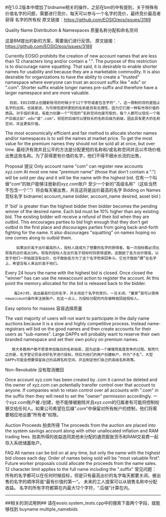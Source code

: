 #在1.0.2版本中增加了bidname相关的操作，之前在bm的中有提到，关于特殊有价值名字的问题，需要进行竞价，每天可以参与一个名字的竞价，最终竞价最高者获得 名字的所有权
原文链接：https://github.com/EOSIO/eos/issues/3189

Quality Name Distribution & Namespaces 
                                                    质量名称分配和命名空间

这是BM提出的新的方案，需要我们进行反馈。
原文链接：https://github.com/EOSIO/eos/issues/3189

Currently EOSIO prohibits the creation of new account names that are less than 12 characters long and/or contain a ".". The purpose of this restriction is to discourage name squatting. That said, it is desirable to enable shorter names for usability and because they are a marketable commodity.
It is also desirable for organizations to have the ability to create a "trusted" namespace where everyone can trust an account suffix like ".edu" or ".com". Shorter suffix enable longer names pre-suffix and therefore have a larger namespace and are more valuable.
     
      目前，EOSIO禁止创建新账号的时候少于12个字符或者包含字符"."。这一限制的目的是阻止名字的出现。也就是说，为可用性提供更短的名称是具有合理性，因为它们是一种有市场价值的商品。对于组织来说，有能力创建一个“可信的”名称空间也是可取的，每个人都可以信任一个账户后缀比如".edu"或".com"。较短的后缀可以使较长的名称后缀为前缀，因此具有更大的名称空间，并且更有价值。

The most economically efficient and fair method to allocate shorter names and/or namespaces is to sell the names at market price. To get the most value for the premium names they should not be sold all at once, but over time.
      最经济有效并且公平的方法是分配更短的名称和/或名称空间并且以市场价格出售这些名称。为了获得更有价值的名字，他们不得不细水长流的出售，

Proposal
提议
Only account name "com" can register new accounts xyz.com
At most one new "premium name" (those that don't contain a ".") will be sold per day and it will be the name with the highest bid.
仅有一个叫做“com”的账户能够注册新的xyz.com账户
至少一个新的“高级名称”（这些当然不包含一个“.”）将会每天被出售，并且这将是出价最高的名字
Bidding on Names
竞标名字
     bidname( account_name bidder, account_name desired, asset bid )

If 'bid' is greater than the highest bidder then bidder becomes the pending winner of the desired name. Each bid must be 10% higher than any existing bid. The existing bidder will receive a refund of their bid when they are outbid. This encourages parties to bid high enough that they don't get outbid in the first place and discourages parties from going back-and-forth fighting for the name. It also discourages "squatting" on names hoping no one comes along to outbid them.
        
         如果出价高于出价最高的人，投标人就成为了想要的名字的获得者。每一次投标都必须比现有的出价高出10%。现有的投标人在出价高于投标时将获得退款。这鼓励了各方出价很高，以至于他们一开始就没有出价，也不鼓励各方为了这个名字而来回争斗。它也不鼓励“蹲”在名字上，希望没有人来出价高于他们。

Every 24 hours the name with the highest bid is closed. Once closed the "winner" has can use the newaccount action to register the account. At this point the memory allocated for the bid is released back to the bidder.
       
        每24小时，选出最高价位的名字，并关闭这个名字的竞价。一旦关闭，“赢家”就可以使用newaccount操作来注册账户。在这一点上，为投标分配的内存被释放回给投标人。

Easy options for masses
容易选择质量

The vast majority of users will not want to participate in the daily name auctions because it is a slow and highly competitive process. Instead name-registrars will bid on the good names and then create accounts for their users as "sub-names". Large DAPPs will probably want to reserve their own branded namespace and set their own policy on premium names.

       绝大多数用户都不愿意参加每日的名称拍卖，因为这是一个缓慢而高度竞争的过程。取而代之的是，名字登记员会对好名字进行投标，然后为他们的用户创建帐户，作为“子名”。大型DAPPs可能会想要保留自己的品牌名称空间，并且制定他们自己的高级名称政策。

Non-Revokable
没有取消撤回

Once account xyz.com has been created by .com it cannot be deleted and the owner of xyz.com can potentially transfer control over that account to anyone. If companies wish to retain control over all accounts with ".com" in the suffix then they will need to set the "owner" permission accordingly.
       一个xyz.com账户被./创建，他不能够被删除并且xyz.com的归属者有可能将控制权移交给任何人。如果公司希望在后缀“.com”中保留对所有帐户的控制，他们将需要相应地设置“所有者”权限。

Auction Proceeds
拍卖所得
The proceeds from the auction are placed into the system savings account along with other unallocated inflation and RAM trading fees.
   拍卖所得的收益连同其他未分配的通货膨胀货币和RAM交易费一起存入系统储蓄账户。

FAQ
All names can be bid on at any time, but only the name with the highest bid closes each day. Order of names being sold will be "most valuable first".
Future worker proposals could allocate the proceeds from the name sales.
12 character limit applies to the full name including the ".suffix"
常见问题：
 所有的名字都可以在任何时候投标，但是只有最高出价的名字每天都要关闭。被出售的名字的顺序将是“最有价值的第一”。
 未来的工人提案可以从销售名称中分配收益。
名字的所有字符都算在内最大12个字符，“.后缀”计算在内。

---------------------------------------------------------------------------------------------------------------------------------------------------------------------------------------------------------------------

##相关的测试用例##
请在eosio.system_tests.cpp中的搜索下面两个字段，就能够找到
buyname  multiple_namebids


